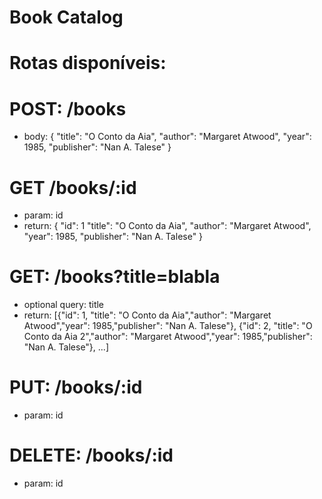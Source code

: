 # Book Catalog


# Rotas disponíveis:

# POST: /books
- body:
{
  "title": "O Conto da Aia",
  "author": "Margaret Atwood",
  "year": 1985,
  "publisher": "Nan A. Talese"
}

# GET /books/:id
- param: id
- return:
{
  "id": 1
  "title": "O Conto da Aia",
  "author": "Margaret Atwood",
  "year": 1985,
  "publisher": "Nan A. Talese"
}

# GET: /books?title=blabla
- optional query: title
- return:
[{"id": 1, "title": "O Conto da Aia","author": "Margaret Atwood","year": 1985,"publisher": "Nan A. Talese"},
{"id": 2, "title": "O Conto da Aia 2","author": "Margaret Atwood","year": 1985,"publisher": "Nan A. Talese"}, ...]

# PUT: /books/:id
- param: id

# DELETE: /books/:id
- param: id
